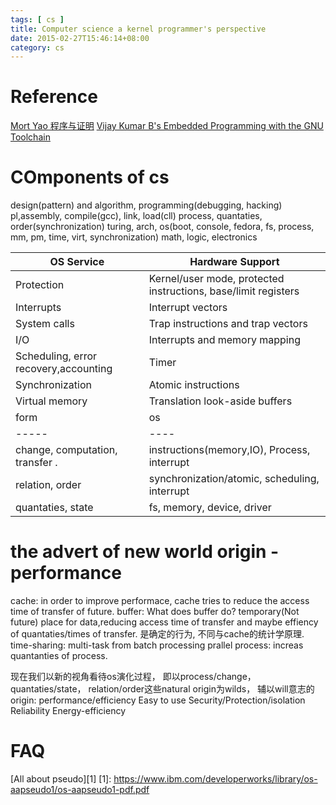 ```yaml
---
tags: [ cs ] 
title: Computer science a kernel programmer's perspective
date: 2015-02-27T15:46:14+08:00 
category: cs
---
```


# Reference
[Mort Yao 程序与证明](http://www.tuicool.com/articles/YRZvem)
[Vijay Kumar B's Embedded Programming with the GNU Toolchain](http://www.bravegnu.org/gnu-eprog/)

# COmponents of cs
design(pattern) and algorithm, programming(debugging, hacking)
pl,assembly, compile(gcc), link, load(cll)
process, quantaties, order(synchronization)
turing, arch, os(boot, console, fedora, fs, process, mm, pm, time, virt, synchronization)
math, logic, electronics

OS Service | Hardware Support 
------------|------------------------------------- 
Protection  | Kernel/user mode, protected instructions, base/limit registers 
Interrupts  | Interrupt vectors  
System calls  | Trap instructions and trap vectors  
I/O  | Interrupts and memory mapping  
Scheduling, error recovery,accounting  | Timer  
Synchronization  | Atomic instructions  
Virtual memory  | Translation look-aside buffers 
form | os
-----|----
change, computation, transfer . | instructions(memory,IO), Process, interrupt
relation, order | synchronization/atomic, scheduling, interrupt
quantaties, state | fs, memory, device, driver
# the advert of new world origin - performance
cache: in order to improve performace, cache tries to reduce the access time of transfer of future.
buffer: What does buffer do? temporary(Not future) place for data,reducing access time of transfer and 
maybe effiency of quantaties/times of transfer. 是确定的行为, 不同与cache的统计学原理.
time-sharing: multi-task from batch processing
prallel process: increas quantanties of process.

现在我们以新的视角看待os演化过程， 即以process/change， quantaties/state， relation/order这些natural origin为wilds，
辅以will意志的origin: 
performance/efficiency
Easy to use
Security/Protection/isolation
Reliability
Energy-efficiency

# FAQ
[All about pseudo][1]
[1]: https://www.ibm.com/developerworks/library/os-aapseudo1/os-aapseudo1-pdf.pdf
